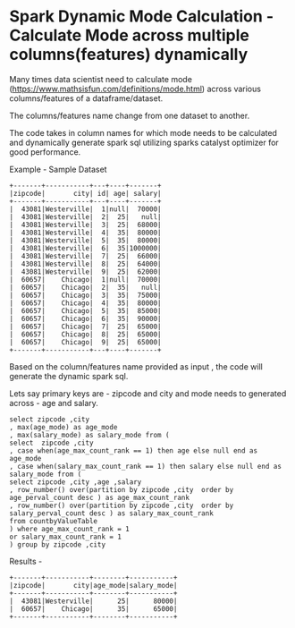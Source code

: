 # Spark Dynamic Mode Calculation - Calculate Mode across multiple columns(features) dynamically

Many times data scientist need to calculate mode (https://www.mathsisfun.com/definitions/mode.html) across various columns/features of a dataframe/dataset.  

The columns/features name change from one dataset to another.

The code takes in column names for which mode needs to be calculated and dynamically generate spark sql utilizing sparks catalyst optimizer for good performance.

Example -
Sample Dataset
```
+-------+-----------+---+----+-------+
|zipcode|       city| id| age| salary|
+-------+-----------+---+----+-------+
|  43081|Westerville|  1|null|  70000|
|  43081|Westerville|  2|  25|   null|
|  43081|Westerville|  3|  25|  68000|
|  43081|Westerville|  4|  35|  80000|
|  43081|Westerville|  5|  35|  80000|
|  43081|Westerville|  6|  35|1000000|
|  43081|Westerville|  7|  25|  66000|
|  43081|Westerville|  8|  25|  64000|
|  43081|Westerville|  9|  25|  62000|
|  60657|    Chicago|  1|null|  70000|
|  60657|    Chicago|  2|  35|   null|
|  60657|    Chicago|  3|  35|  75000|
|  60657|    Chicago|  4|  35|  80000|
|  60657|    Chicago|  5|  35|  85000|
|  60657|    Chicago|  6|  35|  90000|
|  60657|    Chicago|  7|  25|  65000|
|  60657|    Chicago|  8|  25|  65000|
|  60657|    Chicago|  9|  25|  65000|
+-------+-----------+---+----+-------+
```

Based on the column/features name provided as input , the code will generate the dynamic spark sql.

Lets say primary keys are - zipcode and city and mode needs to generated across - age and salary.
```
select zipcode ,city
, max(age_mode) as age_mode
, max(salary_mode) as salary_mode from (
select  zipcode ,city
, case when(age_max_count_rank == 1) then age else null end as age_mode
, case when(salary_max_count_rank == 1) then salary else null end as salary_mode from (
select zipcode ,city ,age ,salary
, row_number() over(partition by zipcode ,city  order by age_perval_count desc ) as age_max_count_rank
, row_number() over(partition by zipcode ,city  order by salary_perval_count desc ) as salary_max_count_rank
from countbyValueTable
) where age_max_count_rank = 1
or salary_max_count_rank = 1
) group by zipcode ,city
```

Results -
```
+-------+-----------+--------+-----------+
|zipcode|       city|age_mode|salary_mode|
+-------+-----------+--------+-----------+
|  43081|Westerville|      25|      80000|
|  60657|    Chicago|      35|      65000|
+-------+-----------+--------+-----------+
```
